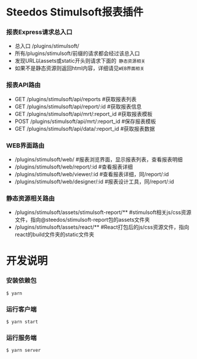 # Steedos Stimulsoft报表插件

### 报表Express请求总入口
- 总入口 /plugins/stimulsoft/
- 所有/plugins/stimulsoft/前缀的请求都会经过该总入口
- 发现URL以assets或static开头则请求下面的` 静态资源相关`
- 如果不是静态资源则返回html内容，详细请见`WEB界面相关`

### 报表API路由
- GET /plugins/stimulsoft/api/reports #获取报表列表
- GET /plugins/stimulsoft/api/report/:id #获取报表信息
- GET /plugins/stimulsoft/api/mrt/:report_id #获取报表模板
- POST /plugins/stimulsoft/api/mrt/:report_id #保存报表模板
- GET /plugins/stimulsoft/api/data/:report_id #获取报表数据

### WEB界面路由
- /plugins/stimulsoft/web/ #报表浏览界面，显示报表列表，查看报表明细
- /plugins/stimulsoft/web/report/:id #查看报表详细
- /plugins/stimulsoft/web/viewer/:id #查看报表详细，同/report/:id
- /plugins/stimulsoft/web/designer/:id #报表设计工具，同/report/:id

### 静态资源相关路由
- /plugins/stimulsoft/assets/stimulsoft-report/** #stimulsoft相关js/css资源文件，指向@steedos/stimulsoft-report包的assets文件夹
- /plugins/stimulsoft/assets/react/** #React打包后的js/css资源文件，指向react的build文件夹的static文件夹


# 开发说明

### 安装依赖包

```
$ yarn
```

### 运行客户端
```
$ yarn start
```

### 运行服务端
```
$ yarn server
```
